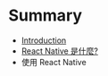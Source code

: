 # Summary

* [Introduction](README.md)
* [React Native 是什麼?](Chap1/AboutReactNative.md)
* 使用 React Native

